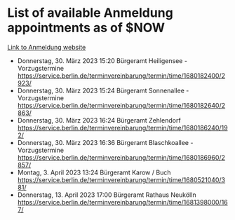 # List of available Anmeldung appointments as of $NOW
[Link to Anmeldung website](https://service.berlin.de/terminvereinbarung/termin/tag.php?termin=1&anliegen[]=120686&dienstleisterlist=122210,122217,327316,122219,327312,122227,327314,122231,327346,122243,327348,122254,122252,329742,122260,329745,122262,329748,122271,327278,122273,327274,122277,327276,330436,122280,327294,122282,327290,122284,327292,122291,327270,122285,327266,122286,327264,122296,327268,150230,329760,122297,327286,122294,327284,122312,329763,122314,329775,122304,327330,122311,327334,122309,327332,317869,122281,327352,122279,329772,122283,122276,327324,122274,327326,122267,329766,122246,327318,122251,327320,122257,327322,122208,327298,122226,327300&herkunft=http%3A%2F%2Fservice.berlin.de%2Fdienstleistung%2F120686%2F)
- Donnerstag, 30. März 2023 15:20 Bürgeramt Heiligensee - Vorzugstermine https://service.berlin.de/terminvereinbarung/termin/time/1680182400/2923/
- Donnerstag, 30. März 2023 15:24 Bürgeramt Sonnenallee - Vorzugstermine https://service.berlin.de/terminvereinbarung/termin/time/1680182640/2863/
- Donnerstag, 30. März 2023 16:24 Bürgeramt Zehlendorf https://service.berlin.de/terminvereinbarung/termin/time/1680186240/192/
- Donnerstag, 30. März 2023 16:36 Bürgeramt Blaschkoallee - Vorzugstermine https://service.berlin.de/terminvereinbarung/termin/time/1680186960/2857/
- Montag, 3. April 2023 13:24 Bürgeramt Karow / Buch https://service.berlin.de/terminvereinbarung/termin/time/1680521040/381/
- Donnerstag, 13. April 2023 17:00 Bürgeramt Rathaus Neukölln https://service.berlin.de/terminvereinbarung/termin/time/1681398000/167/
